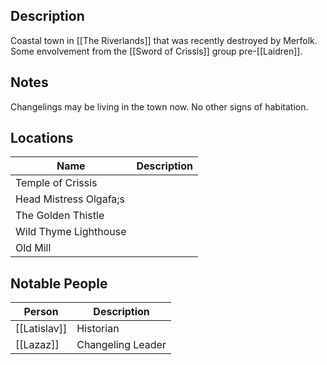 ## Description
Coastal town in [[The Riverlands]] that was recently destroyed by Merfolk. Some envolvement from the [[Sword of Crissis]] group pre-[[Laidren]].

## Notes
Changelings may be living in the town now. No other signs of habitation.

## Locations
| Name                   | Description |
| ---------------------- | ----------- |
| Temple of Crissis      |             |
| Head Mistress Olgafa;s |             |
| The Golden Thistle     |             |
| Wild Thyme Lighthouse  |             |
| Old Mill               |             |

## Notable People
| Person       | Description |
| ------------ | ----------- |
| [[Latislav]] | Historian   |
| [[Lazaz]]    | Changeling Leader            |